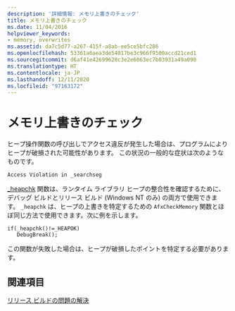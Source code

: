 ```yaml
---
description: '詳細情報: メモリ上書きのチェック'
title: メモリ上書きのチェック
ms.date: 11/04/2016
helpviewer_keywords:
- memory, overwrites
ms.assetid: da7c5d77-a267-415f-a8ab-ee5ce5bfc286
ms.openlocfilehash: 53361a6aea3de54017be3c966f9500accd21ced1
ms.sourcegitcommit: d6af41e42699628c3e2e6063ec7b03931a49a098
ms.translationtype: HT
ms.contentlocale: ja-JP
ms.lasthandoff: 12/11/2020
ms.locfileid: "97163172"
---
```

# <a name="checking-for-memory-overwrites"></a>メモリ上書きのチェック

ヒープ操作関数の呼び出しでアクセス違反が発生した場合は、プログラムによりヒープが破損された可能性があります。 この状況の一般的な症状は次のようなものです。

```
Access Violation in _searchseg
```

[_heapchk](../c-runtime-library/reference/heapchk.md) 関数は、ランタイム ライブラリ ヒープの整合性を確認するために、デバッグ ビルドとリリース ビルド (Windows NT のみ) の両方で使用できます。 `_heapchk` は、ヒープの上書きを特定するための `AfxCheckMemory` 関数とほぼ同じ方法で使用できます。次に例を示します。

```
if(_heapchk()!=_HEAPOK)
   DebugBreak();
```

この関数が失敗した場合は、ヒープが破損したポイントを特定する必要があります。

## <a name="see-also"></a>関連項目

[リリース ビルドの問題の解決](fixing-release-build-problems.md)
